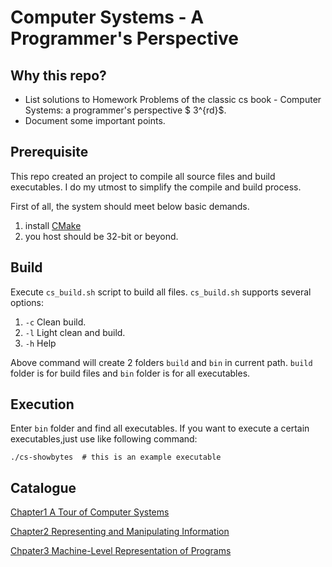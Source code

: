 # Computer Systems - A Programmer's Perspective

## Why this repo?
- List solutions to Homework Problems of the classic cs book - Computer Systems: a programmer's perspective $ 3^{rd}$.
- Document some important points.

## Prerequisite
This repo created an project to compile all source files and build executables.
I do my utmost to simplify the compile and build process.

First of all, the system should meet below basic demands.
1. install [CMake](https://cmake.org/)
2. you host should be 32-bit or beyond.

## Build
Execute `cs_build.sh` script to build all files.
`cs_build.sh` supports several options:
1. `-c`  Clean build.
2. `-l`  Light clean and build.
3. `-h`  Help

Above command will create 2 folders `build` and `bin` in current path.
`build` folder is for build files and `bin` folder is for all executables.

## Execution
Enter `bin` folder and find all executables. If you want to execute a certain executables,just use like following command:
```
./cs-showbytes  # this is an example executable
```

## Catalogue
[Chapter1 A Tour of Computer Systems](./ch1/)

[Chapter2 Representing and Manipulating Information](./ch2/)

[Chpater3 Machine-Level Representation of Programs](./ch3/)



